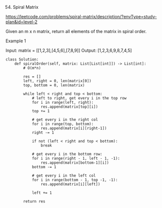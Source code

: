 54. Spiral Matrix

https://leetcode.com/problems/spiral-matrix/description/?envType=study-plan&id=level-2

Given an m x n matrix, return all elements of the matrix in spiral order.

Example 1

Input: matrix = [[1,2,3],[4,5,6],[7,8,9]]
Output: [1,2,3,6,9,8,7,4,5]

```
class Solution:
    def spiralOrder(self, matrix: List[List[int]]) -> List[int]:
        # O(m*n) 

        res = [] 
        left, right = 0, len(matrix[0])
        top, bottom = 0, len(matrix)

        while left < right and top < bottom: 
            # left to right, get every i in the top row
            for i in range(left, right):
                res.append(matrix[top][i])
            top += 1 

            # get every i in the right col 
            for i in range(top, bottom):
                res.append(matrix[i][right-1])
            right -= 1

            if not (left < right and top < bottom):
                break 
        
            # get every i in the bottom row:
            for i in range(right - 1, left - 1, -1):
                res.append(matrix[bottom-1][i])
            bottom -= 1

            # get every i in the left col
            for i in range(bottom - 1, top -1, -1):
                res.append(matrix[i][left])

            left += 1 
        
        return res 
```
